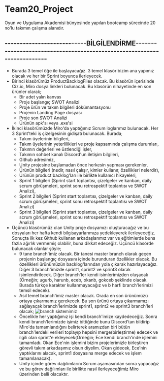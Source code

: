# Team20_Project
Oyun ve Uygulama Akademisi bünyesinde yapılan bootcamp sürecinde 20 no'lu takımın çalışma alanıdır.
## ---------------------------BİLGİLENDİRME------------------------------------------------------------------------
- Burada 3 temel öğe ile başlayacağız. 3 temel klasör bizim ana yapımız olacak ve her bir Sprint boyunca ilerleyecek.
- Birinci klasörümüz ProductBacklogFiles olacak. Bu klasörün içerisinde Ciz.io, Miro dosya linkleri bulunacak. Bu klasörün nihayetinde en son ürünler olarak;
  + Bir adet yalın kanvas
  + Proje başlangıç SWOT Analizi
  + Proje ürün ve takım bilgileri dökümantasyonu
  + Projenin Landing Page dosyası
  + Proje son SWOT Analizi
  + Ürünün apk'sı veya .exe'si
 - İkinci klasörümüzde Miro'da yaptığımız Scrum loglarımız bulunacak. Her 3 Sprint'teki iş çizelgesinin gidişatı bulunacak. Burada;
   + Takım üyelerinin bilgileri,
   + Takım üyelerinin yeterlilikleri ve proje kapsamında çalışma durumları,
   + Takımın değerleri ve üstlendiği işler,
   + Takımın sohbet kanalı Discord'un iletişim bilgileri,
   + Github adresimiz,
   + Unity projesine başlamadan önce herkesin yapması gerekenler,
   + Ürünün bilgileri (nedir, nasıl çalışır, kimler kullanır, özellikleri nelerdir),
   + Ürünün product backlog'ları ile birlikte kullanıcı hikayeleri,
   + Sprint 1 bilgileri (Sprint start toplantısı, çizelgeler ve kanban, daily scrum görüşmeleri, sprint sonu retrospektif toplantısı ve SWOT Analizi),
   + Sprint 2 bilgileri (Sprint start toplantısı, çizelgeler ve kanban, daily scrum görüşmeleri, sprint sonu retrospektif toplantısı ve SWOT Analizi)
   + Sprint 3 bilgileri (Sprint start toplantısı, çizelgeler ve kanban, daily scrum görüşmeleri, sprint sonu retrospektif toplantısı ve SWOT Analizi)
 - Üçüncü klasörümüz olan Unity proje dosyamızı oluşturacağız ve bu dosyaları her hafta kendi bilgisayarlarımıza yedekleyerek ilerleyeceğiz. Sonuçta ilk kez Github kullanan arkadaşlarımız var ve eğitimlerde buna fazla ağırlık vermemiş olabilir, buna dikkat edeceğiz. Üçüncü klasörde bulunacak olanlar şöyle;
   + 9 tane branch'imiz olacak. Bir tanesi master branch olarak geçen projenin başlangıç dosyasını içinde burunduran özellikler olacak. Bu özellikleri ürünümüzün backlog'larından yola çıkarak hazırlayacağız. Diğer 3 branch'imizde sprint1, sprint2 ve sprint3 olarak isimlendirilecek. Diğer branch'ler kendi isimlerimizden oluşacak (Örneğin; ugurb, harunb, eceb, okanb, gokceb şeklinde olacak. Burada türkçe karakter kullanmayacağız ve b harfi branch'lerimizi temsil edecek).
   + Asıl temel branch'imiz master olacak. Orada en son ürünümüzü ortaya çıkarmamız gerekecek. Bu son ürünü ortaya çıkarmamızı sağlayacak branch'lerimizde sprint1, sprint2 ve sprint3 branch'leri olacak;
   ![branch sistemimiz](https://drive.google.com/file/d/1ihSEnLbIdtyildw7-UdQqr19AfeoDKyR/view?usp=sharing)
   + Öncelikle her yaptığımız işi kendi branch'imize kaydedeceğiz. Sonra kendi branch'lerimizde işimiz bittiğinde bunu Discord'tan bildirip Miro'da tamamlandığını belirterek aramızdan biri bütün branch'lerdeki verileri toplayıp hepsini merge(birleştirme) edecek ve ilgili olan sprint'e ekleyecek(Örneğin; Ece kendi branch'inde işlemini tamamladı. Okan Ece'nin işlemini bizim projelerimizle birleştiren görevli takım arkadaşımız olsun diyelim. Okan gidecek, Ece'nin yaptıklarını alacak, sprint1 dosyasına merge edecek ve işlem tamamlanacak).
   + Unity içinde görev dağılımlarını Scrum aşamasından sonra yapacağız ve bu görev dağılımları ile birlikte nasıl ilerleyeceğimiz Miro üzerinden belli olacaktır.
